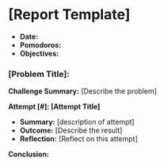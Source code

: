 # **\[Report Template\]**

* **Date:**
* **Pomodoros:**
* **Objectives:**

### **\[Problem Title\]:**

**Challenge Summary:** \[Describe the problem\]

**Attempt \[#\]: \[Attempt Title\]**
* **Summary:** \[description of attempt\]
* **Outcome:** \[Describe the result\]
* **Reflection:**  \[Reflect on this attempt\]

**Conclusion:**
